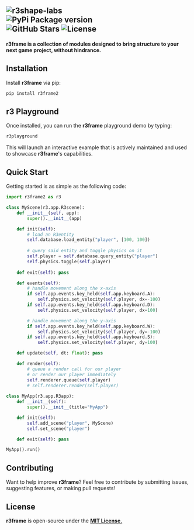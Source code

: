 ![r3shape-labs](https://github.com/user-attachments/assets/ac634f13-e084-4387-aded-4679eb048cac)  
![PyPi Package version](https://img.shields.io/pypi/v/r3frame?style=for-the-badge&logo=pypi&logoColor=white&label=r3frame&labelColor=black&color=white&link=https%3A%2F%2Fpypi.org%2Fproject%2Fr3frame%2F2025.0.2%2F
)  
![GitHub Stars](https://img.shields.io/github/stars/r3shape/r3frame?style=for-the-badge&label=stars&labelColor=black&color=white)
![License](https://img.shields.io/badge/mit-badge?style=for-the-badge&logo=mit&logoColor=white&label=License&labelColor=black&color=white)
---  
#### **r3frame** is a collection of modules designed to bring structure to your next game project, without hindrance.

## Installation  
Install **r3frame** via pip:  

```sh
pip install r3frame2
```

## r3 Playground  
Once installed, you can run the **r3frame** playground demo by typing:  

```sh
r3playground
```

This will launch an interactive example that is actively maintained and used to showcase **r3frame**'s capabilities.  

## Quick Start
Getting started is as simple as the following code:
```python
import r3frame2 as r3

class MyScene(r3.app.R3scene):
    def __init__(self, app):
        super().__init__(app)

    def init(self):
        # load an R3entity
        self.database.load_entity("player", [100, 100])
        
        # query said entity and toggle physics on it
        self.player = self.database.query_entity("player")
        self.physics.toggle(self.player)
    
    def exit(self): pass

    def events(self):
        # handle movement along the x-axis
        if self.app.events.key_held(self.app.keyboard.A):
            self.physics.set_velocity(self.player, dx=-100)
        if self.app.events.key_held(self.app.keyboard.D):
            self.physics.set_velocity(self.player, dx=100)

        # handle movement along the y-axis
        if self.app.events.key_held(self.app.keyboard.W):
            self.physics.set_velocity(self.player, dy=-100)
        if self.app.events.key_held(self.app.keyboard.S):
            self.physics.set_velocity(self.player, dy=100)

    def update(self, dt: float): pass

    def render(self):
        # queue a render call for our player
        # or render our player immediately
        self.renderer.queue(self.player)
        # self.renderer.render(self.player)
        
class MyApp(r3.app.R3app):
    def __init__(self):
        super().__init__(title="MyApp")

    def init(self):
        self.add_scene("player", MyScene)
        self.set_scene("player")

    def exit(self): pass

MyApp().run()
```

## Contributing  
Want to help improve **r3frame**? Feel free to contribute by submitting issues, suggesting features, or making pull requests!  

## License  
**r3frame** is open-source under the [**MIT License.**](LICENSE)
